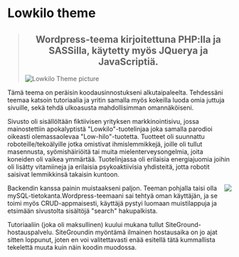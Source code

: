 # Lowkilo theme

> ## <div align="center">Wordpress-teema kirjoitettuna PHP:lla ja SASSilla, käytetty myös JQuerya ja JavaScriptiä. </div>
>
> ![Lowkilo Theme picture](wp-content/themes/lowkilo-theme/screenshot.png)

Tämä teema on peräisin koodausinnostukseni alkutaipaleelta. Tehdessäni teemaa katsoin tutoriaalia ja yritin samalla myös kokeilla luoda omia juttuja sivuille, sekä tehdä ulkoasusta mahdollisimman omannäköiseni.

Sivusto oli sisällöltään fiktiivisen yrityksen markkinointisivu, jossa mainostettiin apokalyptistä "Lowkilo"-tuotelinjaa joka samalla parodioi oikeasti olemassaolevaa "Low-hilo"-tuotetta. Tuotteet oli suunnattu roboteille/tekoälyille jotka omistivat ihmislemmikkejä, joille oli tullut masennusta, syömishäiriöitä tai muita mielenterveysongelmia, joita koneiden oli vaikea ymmärtää. Tuotelinjassa oli erilaisia energiajuomia joihin oli lisätty vitamiineja ja erilaisia psykoaktiivisia yhdisteitä, jotta robotit saisivat lemmikkinsä takaisin kuntoon.

<img align="right" src="wp-content/themes/lowkilo-theme/images/happydays.png">

Backendin kanssa painin muistaakseni paljon. Teeman pohjalla taisi olla mySQL-tietokanta.Wordpress-teemaani sai tehtyä oman käyttäjän, ja se toimi myös CRUD-appmaisesti, käyttäjä pystyi luomaan muistilappuja ja etsimään sivustolta sisältöjä "search" hakupalkista.

Tutoriaaliin (joka oli maksullinen) kuului mukana tullut SiteGround-hostauspalvelu. SiteGroundin myöntämä ilmainen hostausaika on jo ajat sitten loppunut, joten en voi valitettavasti enää esitellä tätä kummallista tekelettä muuta kuin näin koodin muodossa.
